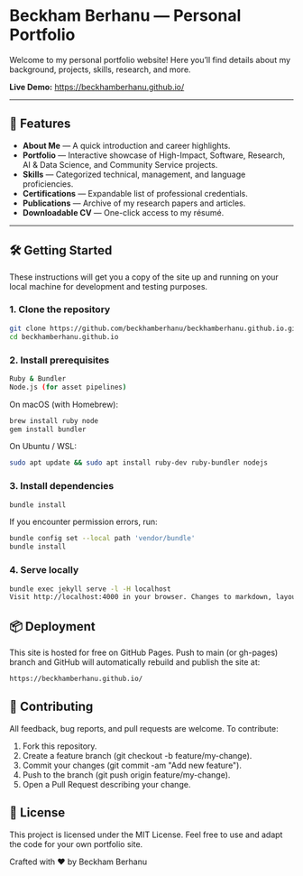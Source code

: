 # Beckham Berhanu — Personal Portfolio

Welcome to my personal portfolio website! Here you’ll find details about my background, projects, skills, research, and more.

**Live Demo:** https://beckhamberhanu.github.io/

---

## 🚀 Features

- **About Me** — A quick introduction and career highlights.  
- **Portfolio** — Interactive showcase of High-Impact, Software, Research, AI & Data Science, and Community Service projects.  
- **Skills** — Categorized technical, management, and language proficiencies.  
- **Certifications** — Expandable list of professional credentials.  
- **Publications** — Archive of my research papers and articles.  
- **Downloadable CV** — One-click access to my résumé.

---

## 🛠️ Getting Started

These instructions will get you a copy of the site up and running on your local machine for development and testing purposes.

### 1. Clone the repository

```bash
git clone https://github.com/beckhamberhanu/beckhamberhanu.github.io.git
cd beckhamberhanu.github.io

```
### 2. Install prerequisites

```bash
Ruby & Bundler
Node.js (for asset pipelines)

```
On macOS (with Homebrew):

```bash
brew install ruby node
gem install bundler

```
On Ubuntu / WSL:

```bash
sudo apt update && sudo apt install ruby-dev ruby-bundler nodejs
```
### 3. Install dependencies

```bash
bundle install
```
If you encounter permission errors, run:

```bash
bundle config set --local path 'vendor/bundle'
bundle install

```
### 4. Serve locally

```bash
bundle exec jekyll serve -l -H localhost
Visit http://localhost:4000 in your browser. Changes to markdown, layouts, or styles will auto-reload.

```
## 📦 Deployment
This site is hosted for free on GitHub Pages. Push to main (or gh-pages) branch and GitHub will automatically rebuild and publish the site at:

```bash
https://beckhamberhanu.github.io/

```
## 🤝 Contributing
All feedback, bug reports, and pull requests are welcome. To contribute:
1. Fork this repository.
2. Create a feature branch (git checkout -b feature/my-change).
3. Commit your changes (git commit -am "Add new feature").
4. Push to the branch (git push origin feature/my-change).
5. Open a Pull Request describing your change.

## 📄 License
This project is licensed under the MIT License. Feel free to use and adapt the code for your own portfolio site.

Crafted with ❤️ by Beckham Berhanu